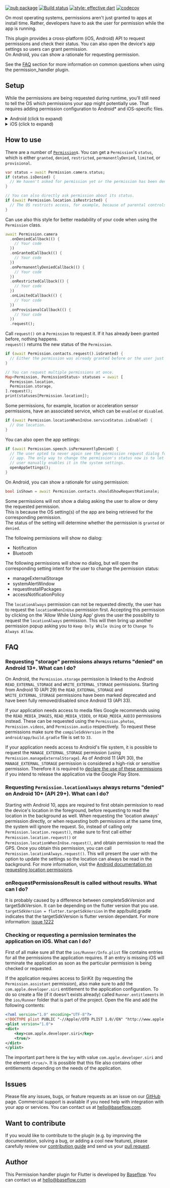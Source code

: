 [![pub package](https://img.shields.io/pub/v/permission_handler.svg)](https://pub.dartlang.org/packages/permission_handler) [![Build status](https://github.com/Baseflow/flutter-permission-handler/actions/workflows/permission_handler.yaml/badge.svg?branch=master)](https://github.com/Baseflow/flutter-permission-handler/actions/workflows/permission_handler.yaml) [![style: effective dart](https://img.shields.io/badge/style-effective_dart-40c4ff.svg)](https://github.com/tenhobi/effective_dart) [![codecov](https://codecov.io/gh/Baseflow/flutter-permission-handler/branch/master/graph/badge.svg)](https://codecov.io/gh/Baseflow/flutter-permission-handler)

On most operating systems, permissions aren't just granted to apps at install time.
Rather, developers have to ask the user for permission while the app is running.

This plugin provides a cross-platform (iOS, Android) API to request permissions and check their status.
You can also open the device's app settings so users can grant permission.  
On Android, you can show a rationale for requesting permission.

See the [FAQ](#faq) section for more information on common questions when using the permission_handler plugin.

## Setup

While the permissions are being requested during runtime, you'll still need to tell the OS which permissions your app might potentially use. That requires adding permission configuration to Android* and iOS-specific files.

<details>
<summary>Android (click to expand)</summary>
  
**Upgrade pre-1.12 Android projects**
  
Since version 4.4.0 this plugin is implemented using the Flutter 1.12 Android plugin APIs. Unfortunately, this means App developers also need to migrate their Apps to support the new Android infrastructure. You can do so by following the [Upgrading pre 1.12 Android projects](https://github.com/flutter/flutter/wiki/Upgrading-pre-1.12-Android-projects) migration guide. Failing to do so might result in unexpected behavior. The most common known error is the permission_handler not returning after calling the `.request()` method on permission.

**AndroidX**

As of version 3.1.0, the <kbd>permission_handler</kbd> plugin switched to the AndroidX version of the Android Support Libraries. This means you need to make sure your Android project is also upgraded to support AndroidX. Detailed instructions can be found [here](https://flutter.dev/docs/development/packages-and-plugins/androidx-compatibility).

The TL;DR version is:

1. Add the following to your "gradle.properties" file:

```properties
android.useAndroidX=true
android.enableJetifier=true
```

2. Make sure you set the `compileSdkVersion` in your "android/app/build.gradle" file to 33:

```gradle
android {
  compileSdkVersion 35
  ...
}
```

3. Make sure you replace all the `android.` dependencies to their AndroidX counterparts (a full list can be found [here](https://developer.android.com/jetpack/androidx/migrate)).

Add permissions to your `AndroidManifest.xml` file.
There are `debug`, `main`, and `profile` versions which are chosen depending on how you start your app.
In general, it's sufficient to add permission only to the `main` version.
[Here](https://github.com/Baseflow/flutter-permission-handler/blob/master/permission_handler/example/android/app/src/main/AndroidManifest.xml)'s an example `AndroidManifest.xml` with a complete list of all possible permissions.

</details>

<details>
<summary>iOS (click to expand)</summary>

Add permission to your `Info.plist` file.
[Here](https://github.com/Baseflow/flutter-permission-handler/blob/master/permission_handler/example/ios/Runner/Info.plist)'s an example `Info.plist` with a complete list of all possible permissions.

> IMPORTANT: ~~You will have to include all permission options when you want to submit your App.~~ This is because the `permission_handler` plugin touches all different SDKs and because the static code analyzer (run by Apple upon App submission) detects this and will assert if it cannot find a matching permission option in the `Info.plist`. More information about this can be found [here](https://github.com/Baseflow/flutter-permission-handler/issues/26).

The <kbd>permission_handler</kbd> plugin use [macros](https://github.com/Baseflow/flutter-permission-handler/blob/master/permission_handler_apple/ios/Classes/PermissionHandlerEnums.h) to control whether a permission is enabled.

You must list the permission you want to use in your application:

1. Add the following to your `Podfile` file:

  ```ruby
  post_install do |installer|
    installer.pods_project.targets.each do |target|
      flutter_additional_ios_build_settings(target)

      target.build_configurations.each do |config|
        # You can remove unused permissions here
        # for more information: https://github.com/Baseflow/flutter-permission-handler/blob/main/permission_handler_apple/ios/Classes/PermissionHandlerEnums.h
        # e.g. when you don't need camera permission, just add 'PERMISSION_CAMERA=0'
        config.build_settings['GCC_PREPROCESSOR_DEFINITIONS'] ||= [
          '$(inherited)',

          ## dart: PermissionGroup.calendar
          'PERMISSION_EVENTS=1',
          
          ## dart: PermissionGroup.calendarFullAccess
          'PERMISSION_EVENTS_FULL_ACCESS=1',

          ## dart: PermissionGroup.reminders
          'PERMISSION_REMINDERS=1',

          ## dart: PermissionGroup.contacts
          'PERMISSION_CONTACTS=1',

          ## dart: PermissionGroup.camera
          'PERMISSION_CAMERA=1',

          ## dart: PermissionGroup.microphone
          'PERMISSION_MICROPHONE=1',

          ## dart: PermissionGroup.speech
          'PERMISSION_SPEECH_RECOGNIZER=1',

          ## dart: PermissionGroup.photos
          'PERMISSION_PHOTOS=1',

          ## The 'PERMISSION_LOCATION' macro enables the `locationWhenInUse` and `locationAlways` permission. If
          ## the application only requires `locationWhenInUse`, only specify the `PERMISSION_LOCATION_WHENINUSE`
          ## macro.
          ##
          ## dart: [PermissionGroup.location, PermissionGroup.locationAlways, PermissionGroup.locationWhenInUse]
          'PERMISSION_LOCATION=1',
          'PERMISSION_LOCATION_WHENINUSE=0',

          ## dart: PermissionGroup.notification
          'PERMISSION_NOTIFICATIONS=1',

          ## dart: PermissionGroup.mediaLibrary
          'PERMISSION_MEDIA_LIBRARY=1',

          ## dart: PermissionGroup.sensors
          'PERMISSION_SENSORS=1',

          ## dart: PermissionGroup.bluetooth
          'PERMISSION_BLUETOOTH=1',

          ## dart: PermissionGroup.appTrackingTransparency
          'PERMISSION_APP_TRACKING_TRANSPARENCY=1',

          ## dart: PermissionGroup.criticalAlerts
          'PERMISSION_CRITICAL_ALERTS=1',

          ## dart: PermissionGroup.criticalAlerts
          'PERMISSION_ASSISTANT=1',
        ]

      end
    end
  end
  ```

2. Remove the `#` character in front of the permission you want to use. For example, if you need access to the calendar make sure the code looks like this:

   ```ruby
           ## dart: PermissionGroup.calendar
           'PERMISSION_EVENTS=1',
   ```

3. Delete the corresponding permission description in `Info.plist`
   e.g. when you don't need camera permission, just delete 'NSCameraUsageDescription'
   The following lists the relationship between `Permission` and `The key of Info.plist`:

| Permission                                                                                  | Info.plist                                                                                                    | Macro                                |
|---------------------------------------------------------------------------------------------| ------------------------------------------------------------------------------------------------------------- | ------------------------------------ |
| PermissionGroup.calendar (< iOS 17)                                                         | NSCalendarsUsageDescription                                                                                   | PERMISSION_EVENTS                    |
| PermissionGroup.calendarWriteOnly (iOS 17+)                                                 | NSCalendarsWriteOnlyAccessUsageDescription                                                                    | PERMISSION_EVENTS                    |
| PermissionGroup.calendarFullAccess  (iOS 17+)                                               | NSCalendarsFullAccessUsageDescription                                                                         | PERMISSION_EVENTS_FULL_ACCESS        |
| PermissionGroup.reminders                                                                   | NSRemindersUsageDescription                                                                                   | PERMISSION_REMINDERS                 |
| PermissionGroup.contacts                                                                    | NSContactsUsageDescription                                                                                    | PERMISSION_CONTACTS                  |
| PermissionGroup.camera                                                                      | NSCameraUsageDescription                                                                                      | PERMISSION_CAMERA                    |
| PermissionGroup.microphone                                                                  | NSMicrophoneUsageDescription                                                                                  | PERMISSION_MICROPHONE                |
| PermissionGroup.speech                                                                      | NSSpeechRecognitionUsageDescription                                                                           | PERMISSION_SPEECH_RECOGNIZER         |
| PermissionGroup.photos                                                                      | NSPhotoLibraryUsageDescription                                                                                | PERMISSION_PHOTOS                    |
| PermissionGroup.photosAddOnly                                                               | NSPhotoLibraryAddUsageDescription                                                                             | PERMISSION_PHOTOS_ADD_ONLY           |
| PermissionGroup.location, PermissionGroup.locationAlways, PermissionGroup.locationWhenInUse | NSLocationUsageDescription, NSLocationAlwaysAndWhenInUseUsageDescription, NSLocationWhenInUseUsageDescription | PERMISSION_LOCATION                  |
| PermissionGroup.locationWhenInUse                                                           | NSLocationWhenInUseUsageDescription                                                                           | PERMISSION_LOCATION_WHENINUSE        |
| PermissionGroup.notification                                                                | PermissionGroupNotification                                                                                   | PERMISSION_NOTIFICATIONS             |
| PermissionGroup.mediaLibrary                                                                | NSAppleMusicUsageDescription, kTCCServiceMedia                                                                |
PERMISSION_MEDIA_LIBRARY             |

4. Clean & Rebuild

</details>

## How to use

There are a number of [`Permission`](https://pub.dev/documentation/permission_handler_platform_interface/latest/permission_handler_platform_interface/Permission-class.html#constants)s.
You can get a `Permission`'s `status`, which is either `granted`, `denied`, `restricted`, `permanentlyDenied`, `limited`, or `provisional`.

```dart
var status = await Permission.camera.status;
if (status.isDenied) {
  // We haven't asked for permission yet or the permission has been denied before, but not permanently.
}

// You can also directly ask permission about its status.
if (await Permission.location.isRestricted) {
  // The OS restricts access, for example, because of parental controls.
}
```

Can use also this style for better readability of your code when using the `Permission` class.

```dart
await Permission.camera
  .onDeniedCallback(() {
    // Your code
  })
  .onGrantedCallback(() {
    // Your code
  })
  .onPermanentlyDeniedCallback(() {
    // Your code
  })
  .onRestrictedCallback(() {
    // Your code
  })
  .onLimitedCallback(() {
    // Your code
  })
  .onProvisionalCallback(() {
    // Your code
  })
  .request();
```

Call `request()` on a `Permission` to request it.
If it has already been granted before, nothing happens.  
`request()` returns the new status of the `Permission`.

```dart
if (await Permission.contacts.request().isGranted) {
  // Either the permission was already granted before or the user just granted it.
}

// You can request multiple permissions at once.
Map<Permission, PermissionStatus> statuses = await [
  Permission.location,
  Permission.storage,
].request();
print(statuses[Permission.location]);
```

Some permissions, for example, location or acceleration sensor permissions, have an associated service, which can be `enabled` or `disabled`.

```dart
if (await Permission.locationWhenInUse.serviceStatus.isEnabled) {
  // Use location.
}
```

You can also open the app settings:

```dart
if (await Permission.speech.isPermanentlyDenied) {
  // The user opted to never again see the permission request dialog for this
  // app. The only way to change the permission's status now is to let the
  // user manually enables it in the system settings.
  openAppSettings();
}
```

On Android, you can show a rationale for using permission:

```dart
bool isShown = await Permission.contacts.shouldShowRequestRationale;
```

Some permissions will not show a dialog asking the user to allow or deny the requested permission.  
This is because the OS setting(s) of the app are being retrieved for the corresponding permission.  
The status of the setting will determine whether the permission is `granted` or `denied`.

The following permissions will show no dialog:

- Notification
- Bluetooth

The following permissions will show no dialog, but will open the corresponding setting intent for the user to change the permission status:

- manageExternalStorage
- systemAlertWindow
- requestInstallPackages
- accessNotificationPolicy

The `locationAlways` permission can not be requested directly, the user has to request the `locationWhenInUse` permission first.
Accepting this permission by clicking on the 'Allow While Using App' gives the user the possibility to request the `locationAlways` permission.
This will then bring up another permission popup asking you to `Keep Only While Using` or to `Change To Always Allow`.

## FAQ

### Requesting "storage" permissions always returns "denied" on Android 13+. What can I do?

On Android, the `Permission.storage` permission is linked to the Android `READ_EXTERNAL_STORAGE` and `WRITE_EXTERNAL_STORAGE` permissions. Starting from Android 10 (API 29) the `READ_EXTERNAL_STORAGE` and `WRITE_EXTERNAL_STORAGE` permissions have been marked deprecated and have been fully removed/disabled since Android 13 (API 33).

If your application needs access to media files Google recommends using the `READ_MEDIA_IMAGES`, `READ_MEDIA_VIDEO`, or `READ_MEDIA_AUDIO` permissions instead. These can be requested using the `Permission.photos`, `Permission.videos`, and `Permission.audio` respectively. To request these permissions make sure the `compileSdkVersion` in the `android/app/build.gradle` file is set to `33`.

If your application needs access to Android's file system, it is possible to request the `MANAGE_EXTERNAL_STORAGE` permission (using `Permission.manageExternalStorage`). As of Android 11 (API 30), the `MANAGE_EXTERNAL_STORAGE` permission is considered a high-risk or sensitive permission. Therefore it is required to [declare the use of these permissions](https://support.google.com/googleplay/android-developer/answer/9214102) if you intend to release the application via the Google Play Store.

### Requesting `Permission.locationAlways` always returns "denied" on Android 10+ (API 29+). What can I do?

Starting with Android 10, apps are required to first obtain permission to read the device's location in the foreground, before requesting to read the location in the background as well. When requesting the 'location always' permission directly, or when requesting both permissions at the same time, the system will ignore the request. So, instead of calling only `Permission.location.request()`, make sure to first call either `Permission.location.request()` or `Permission.locationWhenInUse.request()`, and obtain permission to read the GPS. Once you obtain this permission, you can call `Permission.locationAlways.request()`. This will present the user with the option to update the settings so the location can always be read in the background. For more information, visit the [Android documentation on requesting location permissions](https://developer.android.com/training/location/permissions#request-only-foreground).

### onRequestPermissionsResult is called without results. What can I do?

It is probably caused by a difference between completeSdkVersion and targetSdkVersion. It can be depending on the flutter version that you use. `targetSdkVersion = flutter.targetSdkVersion` in the app/build.gradle indicates that the targetSdkVersion is flutter version dependant. For more information: [issue 1222](https://github.com/Baseflow/flutter-permission-handler/issues/1222)

### Checking or requesting a permission terminates the application on iOS. What can I do?

First of all make sure all that the `ios/Runner/Info.plist` file contains entries for all the permissions the application requires. If an entry is missing iOS will terminate the application as soon as the particular permission is being checked or requested.

If the application requires access to SiriKit (by requesting the `Permission.assistant` permission), also make sure to add the `com.apple.developer.siri` entitlement to the application configuration. To do so create a file (if it doesn't exists already) called `Runner.entitlements` in the `ios/Runner` folder that is part of the project. Open the file and add the following contents:

```xml
<?xml version="1.0" encoding="UTF-8"?>
<!DOCTYPE plist PUBLIC "-//Apple//DTD PLIST 1.0//EN" "http://www.apple.com/DTDs/PropertyList-1.0.dtd">
<plist version="1.0">
<dict>
	<key>com.apple.developer.siri</key>
	<true/>
</dict>
</plist>
```

The important part here is the `key` with value `com.apple.developer.siri` and the element `<true/>`. It is possible that this file also contains other entitlements depending on the needs of the application.

## Issues

Please file any issues, bugs, or feature requests as an issue on our [GitHub](https://github.com/Baseflow/flutter-permission-handler/issues) page. Commercial support is available if you need help with integration with your app or services. You can contact us at [hello@baseflow.com](mailto:hello@baseflow.com).

## Want to contribute

If you would like to contribute to the plugin (e.g. by improving the documentation, solving a bug, or adding a cool new feature), please carefully review our [contribution guide](../CONTRIBUTING.md) and send us your [pull request](https://github.com/Baseflow/flutter-permission-handler/pulls).

## Author

This Permission handler plugin for Flutter is developed by [Baseflow](https://baseflow.com). You can contact us at <hello@baseflow.com>
